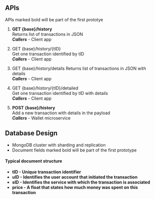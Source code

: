 ## APIs

APIs marked bold will be part of the first prototye

1. **GET {base}/history** <br/>
Returns list of transactions in JSON <br/>
__*Callers*__ - Client app

2. GET {base}/history/{tID} <br/>
Get one transaction identified by tID <br/>
__*Callers*__ - Client app

3. GET {base}/history/details
Returns list of transactions in JSON with details <br/>
__*Callers*__ - Client app

4. GET {base}/history/{tID}/detailed <br/>
Get one transaction identified by tID with details <br/>
__*Callers*__ - Client app

5. **POST {base}/history** </span> <br/>
Add a new transaction with details in the payload <br/>
__*Callers*__ - Wallet microservice

## Database Design

* MongoDB cluster with sharding and replication
* Document fields marked bold will be part of the first prototype

#### Typical document structure
* **tID - Unique transaction identifier**
* **uID - Identifies the user account that initiated the transaction**
* **sID - Identifies the service with which the transaction is associated**
* **price - A float that states how much money was spent on this transaction**
